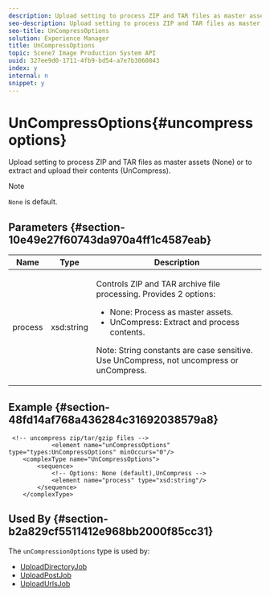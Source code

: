 ```yaml
---
description: Upload setting to process ZIP and TAR files as master assets (None) or to extract and upload their contents (UnCompress).
seo-description: Upload setting to process ZIP and TAR files as master assets (None) or to extract and upload their contents (UnCompress).
seo-title: UnCompressOptions
solution: Experience Manager
title: UnCompressOptions
topic: Scene7 Image Production System API
uuid: 327ee9d0-1711-4fb9-bd54-a7e7b3060843
index: y
internal: n
snippet: y
---
```


# UnCompressOptions{#uncompressoptions}

Upload setting to process ZIP and TAR files as master assets (None) or to extract and upload their contents (UnCompress).

>[!NOTE]
>
>`None` is default.

## Parameters {#section-10e49e27f60743da970a4ff1c4587eab}

<table id="table_89C2F7CDB24848459E47F1F7F58D91BA"> 
 <thead> 
  <tr> 
   <th colname="col1" class="entry"> Name </th> 
   <th colname="col2" class="entry"> Type </th> 
   <th colname="col3" class="entry"> Description </th> 
  </tr> 
 </thead>
 <tbody> 
  <tr> 
   <td colname="col1"> <span class="codeph"> <span class="varname"> process</span> </span> </td> 
   <td colname="col2"> <span class="codeph"> xsd:string</span> </td> 
   <td colname="col3"> <p>Controls ZIP and TAR archive file processing. Provides 2 options: 
     <ul id="ul_F34E2F3B9B74450CA7E76BD9FD7137C2">
      <li id="li_E982468ED814446593B0C0A3F3D729FB"><span class="codeph"> None:</span> Process as master assets. </li>
      <li id="li_4A45DA99592B4EF7A1FE0A946A835104"><span class="codeph"> UnCompress:</span> Extract and process contents. </li>
     </ul><p>Note: String constants are case sensitive. Use <span class="codeph"> UnCompress</span>, not <span class="codeph"> uncompress</span> or <span class="codeph"> unCompress</span>. </p></p> </td> 
  </tr> 
 </tbody> 
</table>

## Example {#section-48fd14af768a436284c31692038579a8}

```
 <!-- uncompress zip/tar/gzip files -->
            <element name="unCompressOptions" type="types:UnCompressOptions" minOccurs="0"/>
    <complexType name="UnCompressOptions">
        <sequence>
            <!-- Options: None (default),UnCompress -->
            <element name="process" type="xsd:string"/>
        </sequence>
    </complexType>
```

## Used By {#section-b2a829cf5511412e968bb2000f85cc31}

The `unCompressionOptions` type is used by:

* [UploadDirectoryJob](../../types/c-data-types/r-upload-directory-job.md#reference-e707ebf53b074c49ad983d1886e0bbb6) 
* [UploadPostJob](../../types/c-data-types/r-upload-post-job.md#reference-bca2339b593f4637a687c33937215ef4) 
* [UploadUrlsJob](../../types/c-data-types/r-upload-urls-job.md#reference-8e9bc895268c4321b233dbeadc990398)

